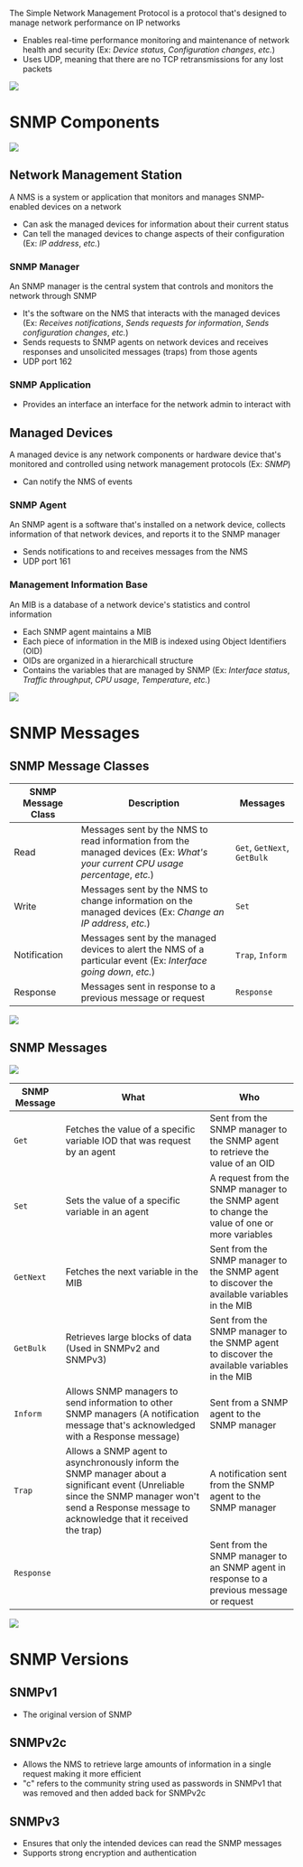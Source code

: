 The Simple Network Management Protocol is a protocol that's designed to manage network performance on IP networks

* Enables real-time performance monitoring and maintenance of network health and security (Ex: *Device status*, *Configuration changes*, *etc.*)
* Uses UDP, meaning that there are no TCP retransmissions for any lost packets

![](https://github.com/JonmarCorpuz/SecondBrain/blob/main/Assets/Whitespace.png)

# SNMP Components

![](https://github.com/JonmarCorpuz/SecondBrain/blob/main/Assets/jdgfldjkjlrugfsjlk.png)

## Network Management Station

A NMS is a system or application that monitors and manages SNMP-enabled devices on a network

* Can ask the managed devices for information about their current status
* Can tell the managed devices to change aspects of their configuration (Ex: *IP address*, *etc.*)

### SNMP Manager

An SNMP manager is the central system that controls and monitors the network through SNMP

* It's the software on the NMS that interacts with the managed devices (Ex: *Receives notifications*, *Sends requests for information*, *Sends configuration changes*, *etc.*)
* Sends requests to SNMP agents on network devices and receives responses and unsolicited messages (traps) from those agents
* UDP port 162

### SNMP Application 

* Provides an interface an interface for the network admin to interact with

## Managed Devices

A managed device is any network components or hardware device that's monitored and controlled using network management protocols (Ex: *SNMP*)

* Can notify the NMS of events

### SNMP Agent

An SNMP agent is a software that's installed on a network device, collects information of that network devices, and reports it to the SNMP manager

* Sends notifications to and receives messages from the NMS
* UDP port 161

### Management Information Base

An MIB is a database of a network device's statistics and control information

* Each SNMP agent maintains a MIB
* Each piece of information in the MIB is indexed using Object Identifiers (OID)
* OIDs are organized in a hierarchicall structure
* Contains the variables that are managed by SNMP (Ex: *Interface status*, *Traffic throughput*, *CPU usage*, *Temperature*, *etc.*)

![](https://github.com/JonmarCorpuz/SecondBrain/blob/main/Assets/Whitespace.png)

# SNMP Messages

## SNMP Message Classes

| SNMP Message Class | Description | Messages |
| --- | --- | --- |
| Read | Messages sent by the NMS to read information from the managed devices (Ex: *What's your current CPU usage percentage*, *etc.*) | `Get`, `GetNext`, `GetBulk` |
| Write | Messages sent by the NMS to change information on the managed devices (Ex: *Change an IP address*, *etc.*) | `Set` |
| Notification | Messages sent by the managed devices to alert the NMS of a particular event (Ex: *Interface going down*, *etc.*) | `Trap`, `Inform` |
| Response | Messages sent in response to a previous message or request | `Response` |

![](https://github.com/JonmarCorpuz/SecondBrain/blob/main/Assets/Whitespace.png)

## SNMP Messages

![](https://github.com/JonmarCorpuz/SecondBrain/blob/main/Assets/why-snmp-is-important-view.jpg)

| SNMP Message | What | Who |
| --- | --- | --- |
| `Get` | Fetches the value of a specific variable IOD that was request by an agent | Sent from the SNMP manager to the SNMP agent to retrieve the value of an OID |
| `Set` | Sets the value of a specific variable in an agent | A request from the SNMP manager to the SNMP agent to change the value of one or more variables |
| `GetNext` | Fetches the next variable in the MIB | Sent from the SNMP manager to the SNMP agent to discover the available variables in the MIB |
| `GetBulk` | Retrieves large blocks of data (Used in SNMPv2 and SNMPv3) | Sent from the SNMP manager to the SNMP agent to discover the available variables in the MIB |
| `Inform` | Allows SNMP managers to send information to other SNMP managers (A notification message that's acknowledged with a Response message) | Sent from a SNMP agent to the SNMP manager |
| `Trap` | Allows a SNMP agent to asynchronously inform the SNMP manager about a significant event (Unreliable since the SNMP manager won't send a Response message to acknowledge that it received the trap) | A notification sent from the SNMP agent to the SNMP manager | 
| `Response` |  | Sent from the SNMP manager to an SNMP agent in response to a previous message or request |

![](https://github.com/JonmarCorpuz/SecondBrain/blob/main/Assets/Whitespace.png)

# SNMP Versions

## SNMPv1

* The original version of SNMP

## SNMPv2c

* Allows the NMS to retrieve large amounts of information in a single request making it more efficient
* "c" refers to the community string used as passwords in SNMPv1 that was removed and then added back for SNMPv2c

## SNMPv3

* Ensures that only the intended devices can read the SNMP messages
* Supports strong encryption and authentication
